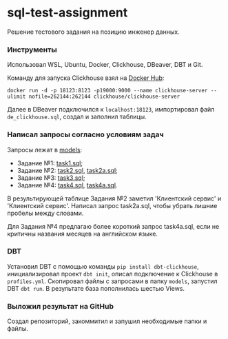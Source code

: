 # sql-test-assignment
Решение тестового задания на позицию инженер данных.
### Инструменты
Использовал WSL, Ubuntu, Docker, Clickhouse, DBeaver, DBT и Git.

Команду для запуска Clickhouse взял на [Docker Hub](https://hub.docker.com/r/clickhouse/clickhouse-server):

`docker run -d -p 18123:8123 -p19000:9000 --name clickhouse-server --ulimit nofile=262144:262144 clickhouse/clickhouse-server`

Далее в DBeaver подключился к `localhost:18123`, импортировал файл `de_clickhouse.sql`, создал и заполнил таблицы.
### Написал запросы согласно условиям задач
Запросы лежат в [models](sql_test_assignment/models):
- Задание №1: [task1.sql](sql_test_assignment/models/task1.sql);
- Задание №2: [task2.sql](sql_test_assignment/models/task2.sql), [task2a.sql](sql_test_assignment/models/task2a.sql);
- Задание №3: [task3.sql](sql_test_assignment/models/task3.sql);
- Задание №4: [task4.sql](sql_test_assignment/models/task4.sql), [task4a.sql](sql_test_assignment/models/task4a.sql).

В результирующей таблице Задания №2 заметил 'Клиентский сервис' и 'Клиентский  сервис'. Написал запрос task2a.sql, чтобы убрать лишние пробелы между словами.

Для Задания №4 предлагаю более короткий запрос task4a.sql, если не критичны названия месяцев на английском языке.
### DBT
Установил DBT с помощью команды `pip install dbt-clickhouse`, инициализировал проект `dbt init`, описал подключение к Clickhouse в `profiles.yml`.
Скопировал файлы с запросами в папку `models`, запустил DBT `dbt run`. В результате база пополнилась шестью Views.
### Выложил результат на GitHub
Создал репозиторий, закоммитил и запушил необходимые папки и файлы.
